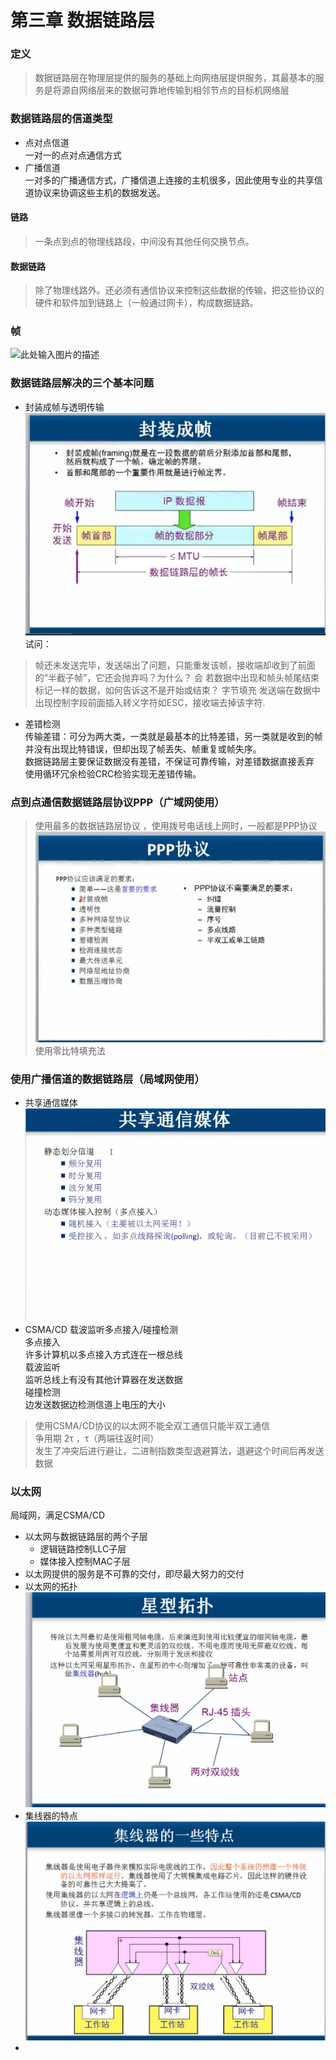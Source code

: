 ﻿# 第三章 数据链路层 
### 定义    
> 数据链路层在物理层提供的服务的基础上向网络层提供服务，其最基本的服务是将源自网络层来的数据可靠地传输到相邻节点的目标机网络层  

### 数据链路层的信道类型  
* 点对点信道     
一对一的点对点通信方式  
* 广播信道  
一对多的广播通信方式，广播信道上连接的主机很多，因此使用专业的共享信道协议来协调这些主机的数据发送。   
#### 链路  
> 一条点到点的物理线路段，中间没有其他任何交换节点。   
#### 数据链路   
> 除了物理线路外。还必须有通信协议来控制这些数据的传输，把这些协议的硬件和软件加到链路上（一般通过网卡），构成数据链路。   
### 帧   
![此处输入图片的描述][1]
### 数据链路层解决的三个基本问题   
* 封装成帧与透明传输   
![此处输入图片的描述][2]
试问：
>帧还未发送完毕，发送端出了问题，只能重发该帧，接收端却收到了前面的“半截子帧”，它还会抛弃吗？为什么？ 会
>若数据中出现和帧头帧尾结束标记一样的数据，如何告诉这不是开始或结束？    字节填充  发送端在数据中出现控制字段前面插入转义字符如ESC，接收端去掉该字符. 
 
* 差错检测   
传输差错：可分为两大类，一类就是最基本的比特差错，另一类就是收到的帧并没有出现比特错误，但却出现了帧丢失、帧重复或帧失序。  
数据链路层主要保证数据没有差错，不保证可靠传输，对差错数据直接丢弃   
使用循环冗余检验CRC检验实现无差错传输。  
### 点到点通信数据链路层协议PPP（广域网使用）     
> 使用最多的数据链路层协议 ，使用拨号电话线上网时，一般都是PPP协议           
![此处输入图片的描述][3] 
使用零比特填充法   
### 使用广播信道的数据链路层（局域网使用）   
* 共享通信媒体   
![此处输入图片的描述][4]
* CSMA/CD 载波监听多点接入/碰撞检测  
多点接入   
许多计算机以多点接入方式连在一根总线  
载波监听    
监听总线上有没有其他计算器在发送数据      
碰撞检测   
边发送数据边检测信道上电压的大小   

> 使用CSMA/CD协议的以太网不能全双工通信只能半双工通信   
争用期 2τ ，τ（两端往返时间）   
发生了冲突后进行避让，二进制指数类型退避算法，退避这个时间后再发送数据 

### 以太网
局域网，满足CSMA/CD  

* 以太网与数据链路层的两个子层   
    * 逻辑链路控制LLC子层
    * 媒体接入控制MAC子层   
* 以太网提供的服务是不可靠的交付，即尽最大努力的交付   
* 以太网的拓扑
![此处输入图片的描述][5]  
* 集线器的特点    
![此处输入图片的描述][6]
* 


  [1]: https://github.com/xurui1995/computer-network/blob/master/pic/%E5%B8%A7.png
  [2]: https://github.com/xurui1995/computer-network/blob/master/pic/%E5%B0%81%E8%A3%85%E6%88%90%E5%B8%A7.png
  [3]: https://github.com/xurui1995/computer-network/blob/master/pic/PPP%E5%8D%8F%E8%AE%AE.png
  [4]: https://github.com/xurui1995/computer-network/blob/master/pic/%E5%85%B1%E4%BA%AB%E9%80%9A%E4%BF%A1%E5%AA%92%E4%BD%93.png
  [5]: https://github.com/xurui1995/computer-network/blob/master/pic/%E4%BB%A5%E5%A4%AA%E7%BD%91%E6%8B%93%E6%89%91.png
  [6]: https://github.com/xurui1995/computer-network/blob/master/pic/%E9%9B%86%E7%BA%BF%E5%99%A8%E7%89%B9%E7%82%B9.png